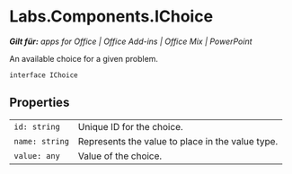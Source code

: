 
# Labs.Components.IChoice

 _**Gilt für:** apps for Office | Office Add-ins | Office Mix | PowerPoint_

An available choice for a given problem.

```
interface IChoice
```


## Properties


|||
|:-----|:-----|
| `id: string`|Unique ID for the choice.|
| `name: string`|Represents the value to place in the value type.|
| `value: any`|Value of the choice.|
